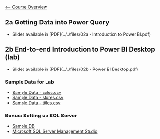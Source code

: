 [<-- Course Overview](../../1-Overview/overview.md)
## 2a Getting Data into Power Query
- Slides available in [PDF](../../files/02a - Introduction to Power BI.pdf)

## 2b End-to-end Introduction to Power BI Desktop (lab)
- Slides available in [PDF](../../files/02b - Power BI Desktop.pdf)

### Sample Data for Lab
- [Sample Data - sales.csv](../../files/02-sales.csv)
- [Sample Data - stores.csv](../../files/02-stores.csv)
- [Sample Data - titles.csv](../../files/02-titles.csv)

### Bonus: Setting up SQL Server
- [Sample DB](https://www.microsoft.com/en-us/download/details.aspx?id=23654)
- [Microsoft SQL Server Management Studio](https://www.microsoft.com/en-us/download/details.aspx?id=55994)

